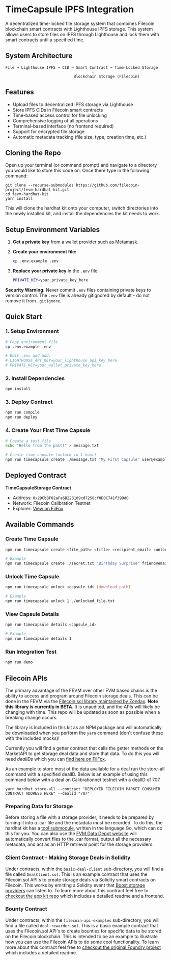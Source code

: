 # TimeCapsule IPFS Integration

A decentralized time-locked file storage system that combines Filecoin blockchain smart contracts with Lighthouse IPFS storage. This system allows users to store files on IPFS through Lighthouse and lock them with smart contracts until a specified time.

## System Architecture

```
File → Lighthouse IPFS → CID → Smart Contract → Time-Locked Storage
                                      ↓
                              Blockchain Storage (Filecoin)
```

## Features

- Upload files to decentralized IPFS storage via Lighthouse
- Store IPFS CIDs in Filecoin smart contracts
- Time-based access control for file unlocking
- Comprehensive logging of all operations
- Terminal-based interface (no frontend required)
- Support for encrypted file storage
- Automatic metadata tracking (file size, type, creation time, etc.)

## Cloning the Repo

Open up your terminal (or command prompt) and navigate to a directory you would like to store this code on. Once there type in the following command:


```
git clone --recurse-submodules https://github.com/filecoin-project/fevm-hardhat-kit.git
cd fevm-hardhat-kit
yarn install
```


This will clone the hardhat kit onto your computer, switch directories into the newly installed kit, and install the dependencies the kit needs to work.


## Setup Environment Variables

1. **Get a private key** from a wallet provider [such as Metamask](https://support.metamask.io/configure/accounts/how-to-export-an-accounts-private-key/).

2. **Create your environment file:**
   ```bash
   cp .env.example .env
   ```

3. **Replace your private key** in the `.env` file:
   ```bash
   PRIVATE_KEY=your_private_key_here
   ```

**Security Warning:** Never commit `.env` files containing private keys to version control. The `.env` file is already gitignored by default - do not remove it from `.gitignore`.


## Quick Start

### 1. Setup Environment
```bash
# Copy environment file
cp .env.example .env

# Edit .env and add:
# LIGHTHOUSE_API_KEY=your_lighthouse_api_key_here
# PRIVATE_KEY=your_wallet_private_key_here
```

### 2. Install Dependencies
```bash
npm install
```

### 3. Deploy Contract
```bash
npm run compile
npm run deploy
```

### 4. Create Your First Time Capsule
```bash
# Create a test file
echo "Hello from the past!" > message.txt

# Create time capsule (unlock in 1 hour)
npm run timecapsule create ./message.txt "My First Capsule" user@example.com "2025-09-27 22:00"
```

## Deployed Contract

**TimeCapsuleStorage Contract**
- Address: `0x29CbBF02aFa6B223109cd7256cf0D0C741f399d0`
- Network: Filecoin Calibration Testnet
- Explorer: [View on FilFox](https://calibration.filfox.info/en/address/0x29CbBF02aFa6B223109cd7256cf0D0C741f399d0)

## Available Commands

### Create Time Capsule
```bash
npm run timecapsule create <file_path> <title> <recipient_email> <unlock_date>

# Example
npm run timecapsule create ./secret.txt "Birthday Surprise" friend@email.com "2024-12-25 09:00"
```

### Unlock Time Capsule
```bash
npm run timecapsule unlock <capsule_id> [download_path]

# Example  
npm run timecapsule unlock 1 ./unlocked_file.txt
```

### View Capsule Details
```bash
npm run timecapsule details <capsule_id>

# Example
npm run timecapsule details 1
```

### Run Integration Test
```bash
npm run demo
```

## Filecoin APIs

The primary advantage of the FEVM over other EVM based chains is the ability to access and program around Filecoin storage deals. This can be done in the FEVM via the [Filecoin.sol library maintained by Zondax](https://github.com/Zondax/filecoin-solidity). **Note this library is currently in BETA**. It is unaudited, and the APIs will likely be changing with time. This repo will be updated as soon as possible when a breaking change occurs.

The library is included in this kit as an NPM package and will automatically be downloaded when you perform the `yarn` command (don't confuse these with the included mocks)!

Currently you will find a getter contract that calls the getter methods on the MarketAPI to get storage deal data and store that data. To do this you will need *dealIDs* which you can [find here on FilFox](https://calibration.filfox.info/en/deal).

As an example to store most of the data available for a deal run the store-all command with a specified dealID. Below is an example of using this command below with a deal on Calibrationnet testnet with a dealID of 707.

```
yarn hardhat store-all --contract "DEPLOYED FILECOIN_MARKET_CONSUMER CONTRACT ADDRESS HERE" --dealid "707"
```

### Preparing Data for Storage

Before storing a file with a storage provider, it needs to be prepared by turning it into a .car file and the metadata must be recorded. To do this, the hardhat kit has a [tool submodule](https://github.com/filecoin-project/fevm-hardhat-kit/tree/main/tools), written in the language Go, which can do this for you. You can also use the [FVM Data Depot website](https://data.lighthouse.storage/) will automatically convert files to the .car format, output all the necessary metadata, and act as an HTTP retrieval point for the storage providers.

### Client Contract - Making Storage Deals in Solidity

Under contracts, within the `basic-deal-client` sub-directory, you will find a file called `DealClient.sol`. This is an example contract that uses the Filecoin.sol API's to create storage deals via Solidity smart contracts on Filecoin. This works by emitting a Solidity event that [Boost storage providers](https://boost.filecoin.io/) can listen to. To learn more about this contract feel free to [checkout the app kit repo](https://github.com/filecoin-project/fvm-starter-kit-deal-making) which includes a detailed readme and a frontend.

### Bounty Contract

Under contracts, within the `filecoin-api-examples` sub-directory, you will find a file called `deal-rewarder.sol`. This is a basic example contract that uses the Filecoin.sol API's to create bounties for specific data to be stored on the Filecoin blockchain. This is intended to be an example to illustrate how you can use the Filecoin APIs to do some cool functionality. To learn more about this contract feel free to [checkout the original Foundry project](https://github.com/lotus-web3/deal-bounty-contract) which includes a detailed readme.
